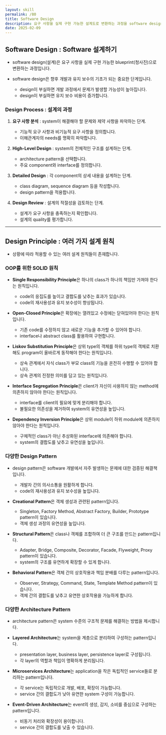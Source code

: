 ```yaml
---
layout: skill
permalink: /80
title: Software Design
description: 요구 사항을 실제 구현 가능한 설계도로 변환하는 과정을 software design이라고 합니다.
date: 2025-02-09
---
```



## Software Design : Software 설계하기

- software design(설계)은 요구 사항을 실제 구현 가능한 blueprint(청사진)으로 변환하는 과정입니다.

- software design은 향후 개발과 유지 보수의 기초가 되는 중요한 단계입니다.
    - design이 부실하면 개발 과정에서 문제가 발생할 가능성이 높아집니다.
    - design이 부실하면 유지 보수 비용이 증가합니다.


### Design Process : 설계의 과정

1. **요구 사항 분석** : system이 해결해야 할 문제와 제약 사항을 파악하는 단계.
    - 기능적 요구 사항과 비기능적 요구 사항을 정의합니다.
    - 이해관계자의 needs를 명확히 파악합니다.

2. **High-Level Design** : system의 전체적인 구조를 설계하는 단계.
    - architecture pattern을 선택합니다.
    - 주요 component와 interface를 정의합니다.

3. **Detailed Design** : 각 component의 상세 내용을 설계하는 단계.
    - class diagram, sequence diagram 등을 작성합니다.
    - design pattern을 적용합니다.

4. **Design Review** : 설계의 적절성을 검토하는 단계.
    - 설계가 요구 사항을 충족하는지 확인합니다.
    - 설계의 quality를 평가합니다.


---


## Design Principle : 여러 가지 설계 원칙

- 상황에 따라 적용할 수 있는 여러 설계 원칙들이 존재합니다.


### OOP를 위한 SOLID 원칙

- **Single Responsibility Principle**은 하나의 class가 하나의 책임만 가져야 한다는 원칙입니다.
    - code의 응집도를 높이고 결합도를 낮추는 효과가 있습니다.
    - code의 재사용성과 유지 보수성이 향상됩니다.

- **Open-Closed Principle**은 확장에는 열려있고 수정에는 닫혀있어야 한다는 원칙입니다.
    - 기존 code를 수정하지 않고 새로운 기능을 추가할 수 있어야 합니다.
    - interface나 abstract class를 활용하여 구현합니다.

- **Liskov Substitution Principle**은 상위 type의 객체를 하위 type의 객체로 치환해도 program이 올바르게 동작해야 한다는 원칙입니다.
    - 상속 관계에서 자식 class가 부모 class의 기능을 온전히 수행할 수 있어야 합니다.
    - 상속 관계의 진정한 의미를 담고 있는 원칙입니다.

- **Interface Segregation Principle**은 client가 자신이 사용하지 않는 method에 의존하지 않아야 한다는 원칙입니다.
    - interface를 client의 필요에 맞게 분리해야 합니다.
    - 불필요한 의존성을 제거하여 system의 유연성을 높입니다.

- **Dependency Inversion Principle**은 상위 module이 하위 module에 의존하지 않아야 한다는 원칙입니다.
    - 구체적인 class가 아닌 추상화된 interface에 의존해야 합니다.
    - system의 결합도를 낮추고 유연성을 높입니다.


### 다양한 Design Pattern

- design pattern은 software 개발에서 자주 발생하는 문제에 대한 검증된 해결책입니다.
    - 개발자 간의 의사소통을 원활하게 합니다.
    - code의 재사용성과 유지 보수성을 높입니다.

- **Creational Pattern**은 객체 생성과 관련된 pattern입니다.
    - Singleton, Factory Method, Abstract Factory, Builder, Prototype pattern이 있습니다.
    - 객체 생성 과정의 유연성을 높입니다.

- **Structural Pattern**은 class나 객체를 조합하여 더 큰 구조를 만드는 pattern입니다.
    - Adapter, Bridge, Composite, Decorator, Facade, Flyweight, Proxy pattern이 있습니다.
    - system의 구조를 유연하게 확장할 수 있게 합니다.

- **Behavioral Pattern**은 객체 간의 상호작용과 책임 분배를 다루는 pattern입니다.
    - Observer, Strategy, Command, State, Template Method pattern이 있습니다.
    - 객체 간의 결합도를 낮추고 유연한 상호작용을 가능하게 합니다.


### 다양한 Architecture Pattern

- architecture pattern은 system 수준의 구조적 문제를 해결하는 방법을 제시합니다.

- **Layered Architecture**는 system을 계층으로 분리하여 구성하는 pattern입니다.
    - presentation layer, business layer, persistence layer로 구성됩니다.
    - 각 layer의 역할과 책임이 명확하게 분리됩니다.

- **Microservices Architecture**는 application을 작은 독립적인 service들로 분리하는 pattern입니다.
    - 각 service는 독립적으로 개발, 배포, 확장이 가능합니다.
    - service 간의 결합도가 낮아 유연한 system 구성이 가능합니다.

- **Event-Driven Architecture**는 event의 생성, 감지, 소비를 중심으로 구성하는 pattern입니다.
    - 비동기 처리와 확장성이 용이합니다.
    - service 간의 결합도를 낮출 수 있습니다.
